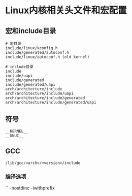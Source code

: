 # Linux内核相关头文件和宏配置

## 宏和include目录
```
# 宏目录
include/linux/kconfig.h
include/generated/autoconf.h
include/linux/autoconf.h (old kernel)

# include目录
include
include/uapi
include/generated
include/generated/uapi
arch/architecture/include
arch/architecture/include/uapi
arch/architecture/include/generated
arch/architecture/include/generated/uapi
```

## 符号
```
__KERNEL__
__GNUC__
```

## GCC
```
/lib/gcc/<arch>/<version>/include
```

### 编译选项
``
-nostdinc
-iwithprefix
```
